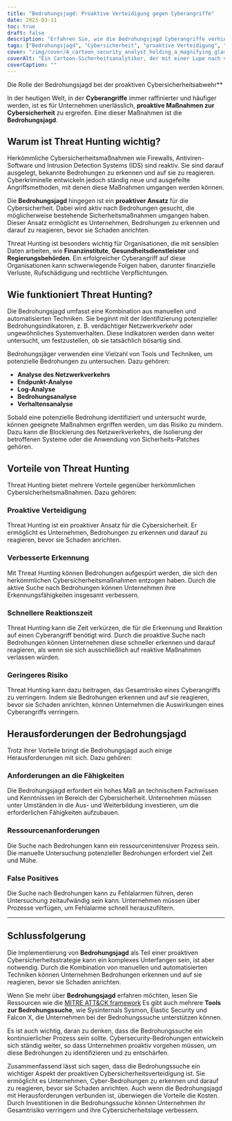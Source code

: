 ```yaml
---
title: "Bedrohungsjagd: Proaktive Verteidigung gegen Cyberangriffe"
date: 2023-03-11
toc: true
draft: false
description: "Erfahren Sie, wie die Bedrohungsjagd Cyberangriffe verhindern kann und welche Vorteile und Herausforderungen die Implementierung als proaktive Cybersicherheitsmaßnahme mit sich bringt."
tags: ["Bedrohungsjagd", "Cybersicherheit", "proaktive Verteidigung", "Cyber-Angriffe", "Netzwerksicherheit", "Endpunktsicherheit", "Protokollanalyse", "Verhaltensanalyse", "Bedrohungsdaten", "manuelle Untersuchung", "automatisierte Untersuchung", "Risikominderung", "Falschmeldungen", "Qualifikationsanforderungen", "Ressourcenbedarf", "schnellere Reaktionszeit", "verbesserte Erkennung", "verringertes Risiko", "Finanzinstitute", "Gesundheitsdienstleister"]
cover: "/img/cover/A_cartoon_security_analyst_holding_a_magnifying_glass.png"
coverAlt: "Ein Cartoon-Sicherheitsanalytiker, der mit einer Lupe nach versteckten Cyber-Bedrohungen auf einem Computerbildschirm sucht."
coverCaption: ""
---
```

 Die Rolle der Bedrohungsjagd bei der proaktiven Cybersicherheitsabwehr**

In der heutigen Welt, in der **Cyberangriffe** immer raffinierter und häufiger werden, ist es für Unternehmen unerlässlich, **proaktive Maßnahmen zur Cybersicherheit** zu ergreifen. Eine dieser Maßnahmen ist die **Bedrohungsjagd**.

## Warum ist Threat Hunting wichtig?

Herkömmliche Cybersicherheitsmaßnahmen wie Firewalls, Antiviren-Software und Intrusion Detection Systems (IDS) sind reaktiv. Sie sind darauf ausgelegt, bekannte Bedrohungen zu erkennen und auf sie zu reagieren. Cyberkriminelle entwickeln jedoch ständig neue und ausgefeilte Angriffsmethoden, mit denen diese Maßnahmen umgangen werden können.

Die **Bedrohungsjagd** hingegen ist ein **proaktiver Ansatz** für die Cybersicherheit. Dabei wird aktiv nach Bedrohungen gesucht, die möglicherweise bestehende Sicherheitsmaßnahmen umgangen haben. Dieser Ansatz ermöglicht es Unternehmen, Bedrohungen zu erkennen und darauf zu reagieren, bevor sie Schaden anrichten.

Threat Hunting ist besonders wichtig für Organisationen, die mit sensiblen Daten arbeiten, wie **Finanzinstitute**, **Gesundheitsdienstleister** und **Regierungsbehörden**. Ein erfolgreicher Cyberangriff auf diese Organisationen kann schwerwiegende Folgen haben, darunter finanzielle Verluste, Rufschädigung und rechtliche Verpflichtungen.

## Wie funktioniert Threat Hunting?

Die Bedrohungsjagd umfasst eine Kombination aus manuellen und automatisierten Techniken. Sie beginnt mit der Identifizierung potenzieller Bedrohungsindikatoren, z. B. verdächtiger Netzwerkverkehr oder ungewöhnliches Systemverhalten. Diese Indikatoren werden dann weiter untersucht, um festzustellen, ob sie tatsächlich bösartig sind.

Bedrohungsjäger verwenden eine Vielzahl von Tools und Techniken, um potenzielle Bedrohungen zu untersuchen. Dazu gehören:

- **Analyse des Netzwerkverkehrs**
- **Endpunkt-Analyse**
- **Log-Analyse**
- **Bedrohungsanalyse**
- **Verhaltensanalyse**

Sobald eine potenzielle Bedrohung identifiziert und untersucht wurde, können geeignete Maßnahmen ergriffen werden, um das Risiko zu mindern. Dazu kann die Blockierung des Netzwerkverkehrs, die Isolierung der betroffenen Systeme oder die Anwendung von Sicherheits-Patches gehören.

## Vorteile von Threat Hunting

Threat Hunting bietet mehrere Vorteile gegenüber herkömmlichen Cybersicherheitsmaßnahmen. Dazu gehören:

### Proaktive Verteidigung

Threat Hunting ist ein proaktiver Ansatz für die Cybersicherheit. Er ermöglicht es Unternehmen, Bedrohungen zu erkennen und darauf zu reagieren, bevor sie Schaden anrichten.

### Verbesserte Erkennung

Mit Threat Hunting können Bedrohungen aufgespürt werden, die sich den herkömmlichen Cybersicherheitsmaßnahmen entzogen haben. Durch die aktive Suche nach Bedrohungen können Unternehmen ihre Erkennungsfähigkeiten insgesamt verbessern.

### Schnellere Reaktionszeit

Threat Hunting kann die Zeit verkürzen, die für die Erkennung und Reaktion auf einen Cyberangriff benötigt wird. Durch die proaktive Suche nach Bedrohungen können Unternehmen diese schneller erkennen und darauf reagieren, als wenn sie sich ausschließlich auf reaktive Maßnahmen verlassen würden.

### Geringeres Risiko

Threat Hunting kann dazu beitragen, das Gesamtrisiko eines Cyberangriffs zu verringern. Indem sie Bedrohungen erkennen und auf sie reagieren, bevor sie Schaden anrichten, können Unternehmen die Auswirkungen eines Cyberangriffs verringern.

## Herausforderungen der Bedrohungsjagd

Trotz ihrer Vorteile bringt die Bedrohungsjagd auch einige Herausforderungen mit sich. Dazu gehören:

### Anforderungen an die Fähigkeiten

Die Bedrohungsjagd erfordert ein hohes Maß an technischem Fachwissen und Kenntnissen im Bereich der Cybersicherheit. Unternehmen müssen unter Umständen in die Aus- und Weiterbildung investieren, um die erforderlichen Fähigkeiten aufzubauen.

### Ressourcenanforderungen

Die Suche nach Bedrohungen kann ein ressourcenintensiver Prozess sein. Die manuelle Untersuchung potenzieller Bedrohungen erfordert viel Zeit und Mühe.

### False Positives

Die Suche nach Bedrohungen kann zu Fehlalarmen führen, deren Untersuchung zeitaufwändig sein kann. Unternehmen müssen über Prozesse verfügen, um Fehlalarme schnell herauszufiltern.

______

## Schlussfolgerung

Die Implementierung von **Bedrohungsjagd** als Teil einer proaktiven Cybersicherheitsstrategie kann ein komplexes Unterfangen sein, ist aber notwendig. Durch die Kombination von manuellen und automatisierten Techniken können Unternehmen Bedrohungen erkennen und auf sie reagieren, bevor sie Schaden anrichten.

Wenn Sie mehr über **Bedrohungsjagd** erfahren möchten, lesen Sie Ressourcen wie die [MITRE ATT&CK framework](https://attack.mitre.org/) Es gibt auch mehrere **Tools zur Bedrohungssuche**, wie Sysinternals Sysmon, Elastic Security und Falcon X, die Unternehmen bei der Bedrohungssuche unterstützen können.

Es ist auch wichtig, daran zu denken, dass die Bedrohungssuche ein kontinuierlicher Prozess sein sollte. Cybersecurity-Bedrohungen entwickeln sich ständig weiter, so dass Unternehmen proaktiv vorgehen müssen, um diese Bedrohungen zu identifizieren und zu entschärfen.

Zusammenfassend lässt sich sagen, dass die Bedrohungssuche ein wichtiger Aspekt der proaktiven Cybersicherheitsverteidigung ist. Sie ermöglicht es Unternehmen, Cyber-Bedrohungen zu erkennen und darauf zu reagieren, bevor sie Schaden anrichten. Auch wenn die Bedrohungsjagd mit Herausforderungen verbunden ist, überwiegen die Vorteile die Kosten. Durch Investitionen in die Bedrohungssuche können Unternehmen ihr Gesamtrisiko verringern und ihre Cybersicherheitslage verbessern.


